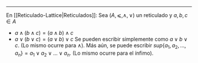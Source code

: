 
***
En [[Reticulado-Lattice|Reticulados]]:
Sea $(A,⩽,∧,∨)$ un reticulado y $a,b,c∈A$
- $a∧(b∧c)=(a∧b)∧c$
- $a∨(b∨c)=(a∨b)∨c$
	Se pueden escribir simplemente como $a ∨ b ∨ c$. (Lo mismo ocurre para $∧$). Más aún, se puede escribir $sup\{a_1, a_2, . . . , a_n\} = a_1 ∨ a_2 ∨ . . . ∨ a_n$. (Lo mismo ocurre para el ínfimo).
